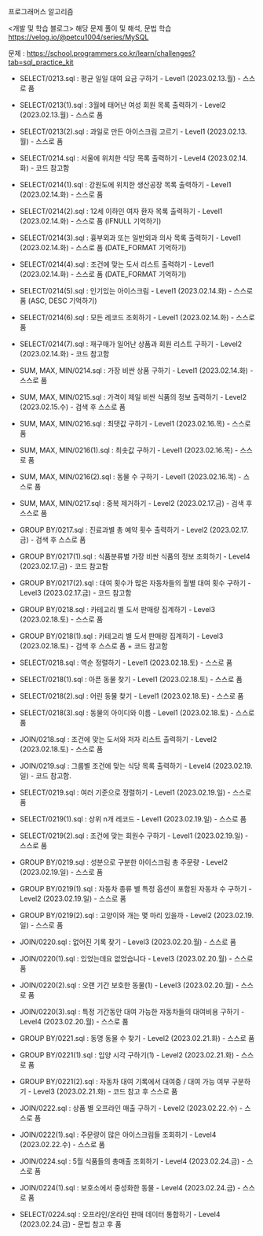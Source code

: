 프로그래머스 알고리즘

<개발 및 학습 블로그>
해당 문제 풀이 및 해석, 문법 학습
https://velog.io/@petcu1004/series/MySQL

문제 : https://school.programmers.co.kr/learn/challenges?tab=sql_practice_kit

- SELECT/0213.sql : 평균 일일 대여 요금 구하기 - Level1 (2023.02.13.월) - 스스로 품
- SELECT/0213(1).sql : 3월에 태어난 여성 회원 목록 출력하기 - Level2 (2023.02.13.월) - 스스로 품
- SELECT/0213(2).sql : 과일로 만든 아이스크림 고르기 - Level1 (2023.02.13.월) - 스스로 품

- SELECT/0214.sql : 서울에 위치한 식당 목록 출력하기 - Level4 (2023.02.14.화) - 코드 참고함
- SELECT/0214(1).sql : 강원도에 위치한 생산공장 목록 출력하기 - Level1 (2023.02.14.화) - 스스로 품
- SELECT/0214(2).sql : 12세 이하인 여자 환자 목록 출력하기 - Level1 (2023.02.14.화) - 스스로 품 (IFNULL 기억하기)
- SELECT/0214(3).sql : 흉부외과 또는 일반외과 의사 목록 출력하기 - Level1 (2023.02.14.화) - 스스로 품 (DATE_FORMAT 기억하기)
- SELECT/0214(4).sql : 조건에 맞는 도서 리스트 출력하기 - Level1 (2023.02.14.화) - 스스로 품 (DATE_FORMAT 기억하기)
- SELECT/0214(5).sql : 인기있는 아이스크림 - Level1 (2023.02.14.화) - 스스로 품 (ASC, DESC 기억하기)
- SELECT/0214(6).sql : 모든 레코드 조회하기 - Level1 (2023.02.14.화) - 스스로 품
- SELECT/0214(7).sql : 재구매가 일어난 상품과 회원 리스트 구하기 - Level2 (2023.02.14.화) - 코드 참고함
- SUM, MAX, MIN/0214.sql : 가장 비싼 상품 구하기 - Level1 (2023.02.14.화) - 스스로 품

- SUM, MAX, MIN/0215.sql : 가격이 제일 비싼 식품의 정보 출력하기 - Level2 (2023.02.15.수) - 검색 후 스스로 품

- SUM, MAX, MIN/0216.sql : 최댓값 구하기 - Level1 (2023.02.16.목) - 스스로 품
- SUM, MAX, MIN/0216(1).sql : 최솟값 구하기 - Level1 (2023.02.16.목) - 스스로 품
- SUM, MAX, MIN/0216(2).sql : 동물 수 구하기 - Level1 (2023.02.16.목) - 스스로 품

- SUM, MAX, MIN/0217.sql : 중복 제거하기 - Level2 (2023.02.17.금) - 검색 후 스스로 품
- GROUP BY/0217.sql : 진료과별 총 예약 횟수 출력하기 - Level2 (2023.02.17.금) - 검색 후 스스로 품
- GROUP BY/0217(1).sql : 식품분류별 가장 비싼 식품의 정보 조회하기 - Level4 (2023.02.17.금) - 코드 참고함
- GROUP BY/0217(2).sql : 대여 횟수가 많은 자동차들의 월별 대여 횟수 구하기 - Level3 (2023.02.17.금) - 코드 참고함

- GROUP BY/0218.sql : 카테고리 별 도서 판매량 집계하기 - Level3 (2023.02.18.토) - 스스로 품
- GROUP BY/0218(1).sql : 카테고리 별 도서 판매량 집계하기 - Level3 (2023.02.18.토) - 검색 후 스스로 품 + 코드 참고함
- SELECT/0218.sql : 역순 정렬하기 - Level1 (2023.02.18.토) - 스스로 품
- SELECT/0218(1).sql : 아픈 동물 찾기 - Level1 (2023.02.18.토) - 스스로 품
- SELECT/0218(2).sql : 어린 동물 찾기 - Level1 (2023.02.18.토) - 스스로 품
- SELECT/0218(3).sql : 동물의 아이디와 이름 - Level1 (2023.02.18.토) - 스스로 품
- JOIN/0218.sql : 조건에 맞는 도서와 저자 리스트 출력하기 - Level2 (2023.02.18.토) - 스스로 품

- JOIN/0219.sql : 그룹별 조건에 맞는 식당 목록 출력하기 - Level4 (2023.02.19.일) - 코드 참고함.
- SELECT/0219.sql : 여러 기준으로 정렬하기 - Level1 (2023.02.19.일) - 스스로 품
- SELECT/0219(1).sql : 상위 n개 레코드 - Level1 (2023.02.19.일) - 스스로 품
- SELECT/0219(2).sql : 조건에 맞는 회원수 구하기 - Level1 (2023.02.19.일) - 스스로 품
- GROUP BY/0219.sql : 성분으로 구분한 아이스크림 총 주문량 - Level2 (2023.02.19.일) - 스스로 품
- GROUP BY/0219(1).sql : 자동차 종류 별 특정 옵션이 포함된 자동차 수 구하기 - Level2 (2023.02.19.일) - 스스로 품
- GROUP BY/0219(2).sql : 고양이와 개는 몇 마리 있을까 - Level2 (2023.02.19.일) - 스스로 품

- JOIN/0220.sql : 없어진 기록 찾기 - Level3 (2023.02.20.월) - 스스로 품
- JOIN/0220(1).sql : 있었는데요 없었습니다 - Level3 (2023.02.20.월) - 스스로 품
- JOIN/0220(2).sql : 오랜 기간 보호한 동물(1) - Level3 (2023.02.20.월) - 스스로 품
- JOIN/0220(3).sql : 특정 기간동안 대여 가능한 자동차들의 대여비용 구하기 - Level4 (2023.02.20.월) - 스스로 품

- GROUP BY/0221.sql : 동명 동물 수 찾기 - Level2 (2023.02.21.화) - 스스로 품
- GROUP BY/0221(1).sql : 입양 시각 구하기(1) - Level2 (2023.02.21.화) - 스스로 품
- GROUP BY/0221(2).sql : 자동차 대여 기록에서 대여중 / 대여 가능 여부 구분하기 - Level3 (2023.02.21.화) - 코드 참고 후 스스로 품

- JOIN/0222.sql : 상품 별 오프라인 매출 구하기 - Level2 (2023.02.22.수) - 스스로 품
- JOIN/0222(1).sql : 주문량이 많은 아이스크림들 조회하기 - Level4 (2023.02.22.수) - 스스로 품

- JOIN/0224.sql : 5월 식품들의 총매출 조회하기 - Level4 (2023.02.24.금) - 스스로 품
- JOIN/0224(1).sql : 보호소에서 중성화한 동물 - Level4 (2023.02.24.금) - 스스로 품
- SELECT/0224.sql : 오프라인/온라인 판매 데이터 통합하기 - Level4 (2023.02.24.금) - 문법 참고 후 품